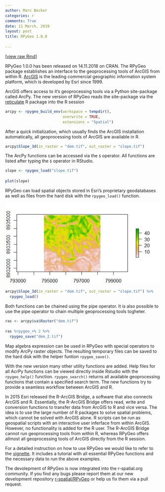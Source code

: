 ```yaml
---
author: Marc Becker
categories: r
comments: True
date: 11 March, 2019
layout: post
title: RPyGeo 1.0.0

---
```

<script src="https://cdnjs.cloudflare.com/ajax/libs/mathjax/2.7.0/MathJax.js?config=TeX-AMS-MML_HTMLorMML" type="text/javascript"></script>
\[[view raw
Rmd](https://raw.githubusercontent.com//r-spatial/r-spatial.org/gh-pages/_rmd/2019-03-11-RPyGeo-1_0_0.Rmd)\]

RPyGeo 1.0.0 has been released on 14.11.2018 on CRAN. The RPyGeo package
establishes an interface to the geoprocessing tools of ArcGIS from
within R.
[ArcGIS](https://www.esri.com/en-us/arcgis/about-arcgis/overview) is the
leading commercial geographic information system platform, which is
developed by Esri since 1999.

ArcGIS offers access to it’s geoprocessing tools via a Python
site-package called ArcPy. The new version of RPyGeo reads the
site-package via the
[reticulate](https://cran.r-project.org/web/packages/reticulate/index.html)
R package into the R session

``` r
arcpy <- rpygeo_build_env(workspace = tempdir(),
                          overwrite = TRUE,
                          extensions = "Spatial")
```

After a quick initialization, which usually finds the ArcGIS
installation automatically, all geoprocessing tools of ArcGIS are
available in R.

``` r
arcpy$Slope_3d(in_raster = "dem.tif", out_raster = "slope.tif")
```

The ArcPy functions can be accessed via the `$` operator. All functions
are listed after typing the `$` operator in RStudio.

``` r
slope <- rpygeo_load("slope.tif")

plot(slope)
```

RPyGeo can load spatial objects stored in Esri’s proprietary
geodatabases as well as files from the hard disk with the
`rpygeo_load()` function.

![Slope computed with Slope\_3d() and plotted in R.](/images/rpygeo1.png)

``` r
arcpy$Slope_3d(in_raster = "dem.tif", out_raster = "slope.tif") %>%
  rpygeo_load()
```

Both functions can be chained using the pipe operator. It is also
possible to use the pipe operator to chain multiple geoprocessing tools
togheter.

``` r
ras <- arcpy$sa$Raster("dem.tif") 

ras %rpygeo_+% 2 %>%
  rpygeo_save("dem_2.tif")
```

Map algebra expression can be used in RPyGeo with special operators to
modify ArcPy raster objects. The resulting temporary files can be saved
to the hard disk with the helper funtion `rpygeo_save()`.

With the new version many other utility functions are added. Help files
for all AcrPy functions can be viewed directly inside Rstudio with the
`rpygeo_help()` function. `rpygeo_search()` returns all available
geoprocessing functions that contain a specified search term. The new
functions try to provide a seamless workflow between ArcGIS and R.

In 2015 Esri released the R-ArcGIS Bridge, a software that also connects
ArcGIS and R. Essentially, the R-ArcGIS Bridge offers read, write and
conversion functions to transfer data from ArcGIS to R and vice versa.
The idea is to use the large number of R packages to solve spatial
problems, which cannot be solved with ArcGIS alone. R scripts can be run
as geospatial scripts with an interactive user inferface from within
ArcGIS. However, no functionality is added for the R user. The R-ArcGIS
Bridge cannot run geoprocessing tools from within R, whereas RPyGeo
offers allmost all geoprocessing tools of ArcGIS directly from the R
session.

For a detailed instruction on how to use RPyGeo we would like to refer
to the
[vignette](https://cran.r-project.org/web/packages/RPyGeo/RPyGeo.pdf).
It includes a tutorial with all essential RPyGeo functions and the
necessary data to run the above examples.

The devolepment of RPyGeo is now integrated into the r-spatial.org
community. If you find any bugs please report them at our new
development repository
[r-spatial/RPyGeo](https://github.com/r-spatial/RPyGeo) or help us fix
them via a pull request.
